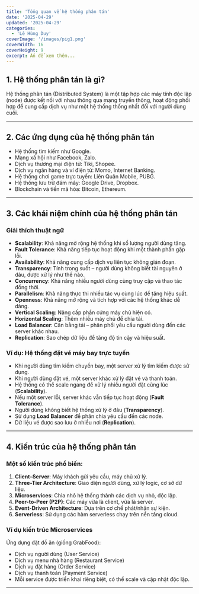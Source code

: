 ```yaml
---
title: 'Tổng quan về hệ thống phân tán'
date: '2025-04-29'
updated: '2025-04-29'
categories:
  - 'Lê Hùng Duy'
coverImage: '/images/pig1.png'
coverWidth: 16
coverHeight: 9
excerpt: Ấn để xem thêm...
---
```


## 1. Hệ thống phân tán là gì?

Hệ thống phân tán (Distributed System) là một tập hợp các máy tính độc lập (node) được kết nối với nhau thông qua mạng truyền thông, hoạt động phối hợp để cung cấp dịch vụ như một hệ thống thống nhất đối với người dùng cuối.

---

## 2. Các ứng dụng của hệ thống phân tán

- Hệ thống tìm kiếm như Google.
- Mạng xã hội như Facebook, Zalo.
- Dịch vụ thương mại điện tử: Tiki, Shopee.
- Dịch vụ ngân hàng và ví điện tử: Momo, Internet Banking.
- Hệ thống chơi game trực tuyến: Liên Quân Mobile, PUBG.
- Hệ thống lưu trữ đám mây: Google Drive, Dropbox.
- Blockchain và tiền mã hóa: Bitcoin, Ethereum.

---

## 3. Các khái niệm chính của hệ thống phân tán

### Giải thích thuật ngữ

- **Scalability**: Khả năng mở rộng hệ thống khi số lượng người dùng tăng.
- **Fault Tolerance**: Khả năng tiếp tục hoạt động khi một thành phần gặp lỗi.
- **Availability**: Khả năng cung cấp dịch vụ liên tục không gián đoạn.
- **Transparency**: Tính trong suốt – người dùng không biết tài nguyên ở đâu, được xử lý như thế nào.
- **Concurrency**: Khả năng nhiều người dùng cùng truy cập và thao tác đồng thời.
- **Parallelism**: Khả năng thực thi nhiều tác vụ cùng lúc để tăng hiệu suất.
- **Openness**: Khả năng mở rộng và tích hợp với các hệ thống khác dễ dàng.
- **Vertical Scaling**: Nâng cấp phần cứng máy chủ hiện có.
- **Horizontal Scaling**: Thêm nhiều máy chủ để chia tải.
- **Load Balancer**: Cân bằng tải – phân phối yêu cầu người dùng đến các server khác nhau.
- **Replication**: Sao chép dữ liệu để tăng độ tin cậy và hiệu suất.

### Ví dụ: Hệ thống đặt vé máy bay trực tuyến

- Khi người dùng tìm kiếm chuyến bay, một server xử lý tìm kiếm được sử dụng.
- Khi người dùng đặt vé, một server khác xử lý đặt vé và thanh toán.
- Hệ thống có thể scale ngang để xử lý nhiều người đặt cùng lúc (**Scalability**).
- Nếu một server lỗi, server khác vẫn tiếp tục hoạt động (**Fault Tolerance**).
- Người dùng không biết hệ thống xử lý ở đâu (**Transparency**).
- Sử dụng **Load Balancer** để phân chia yêu cầu đến các node.
- Dữ liệu vé được sao lưu ở nhiều nơi (**Replication**).

---

## 4. Kiến trúc của hệ thống phân tán

### Một số kiến trúc phổ biến:

1. **Client–Server**: Máy khách gửi yêu cầu, máy chủ xử lý.
2. **Three-Tier Architecture**: Giao diện người dùng, xử lý logic, cơ sở dữ liệu.
3. **Microservices**: Chia nhỏ hệ thống thành các dịch vụ nhỏ, độc lập.
4. **Peer-to-Peer (P2P)**: Các máy vừa là client, vừa là server.
5. **Event-Driven Architecture**: Dựa trên cơ chế phát/nhận sự kiện.
6. **Serverless**: Sử dụng các hàm serverless chạy trên nền tảng cloud.

### Ví dụ kiến trúc Microservices

Ứng dụng đặt đồ ăn (giống GrabFood):

- Dịch vụ người dùng (User Service)
- Dịch vụ menu nhà hàng (Restaurant Service)
- Dịch vụ đặt hàng (Order Service)
- Dịch vụ thanh toán (Payment Service)
- Mỗi service được triển khai riêng biệt, có thể scale và cập nhật độc lập.

---
